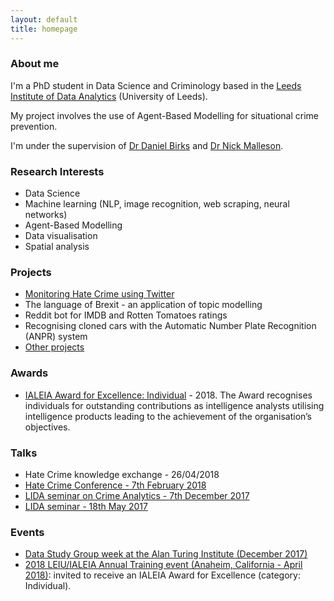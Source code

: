 ```yaml
---
layout: default
title: homepage
---
```


### About me
I'm a PhD student in Data Science and Criminology based in the [Leeds Institute of Data Analytics](https://lida.leeds.ac.uk/) (University of Leeds). 

My project involves the use of Agent-Based Modelling for situational crime prevention.

I'm under the supervision of [Dr Daniel Birks](https://www.griffith.edu.au/criminology-law/school-criminology-criminal-justice/staff/dr-daniel-birks) and [Dr Nick Malleson](http://nickmalleson.co.uk/).

### Research Interests

* Data Science
* Machine learning (NLP, image recognition, web scraping, neural networks)
* Agent-Based Modelling 
* Data visualisation
* Spatial analysis

### Projects

* [Monitoring Hate Crime using Twitter](https://mednche.github.io/HateCrime/)
* The language of Brexit - an application of topic modelling
* Reddit bot for IMDB and Rotten Tomatoes ratings
* Recognising cloned cars with the Automatic Number Plate Recognition (ANPR) system
* [Other projects](https://mednche.github.io/VariousProjects/)

### Awards

* [IALEIA Award for Excellence: Individual](https://mednche.github.io/IALEIA/) - 2018. The Award recognises individuals for outstanding contributions as intelligence analysts utilising intelligence products leading to the achievement of the organisation’s objectives.


### Talks
* Hate Crime knowledge exchange - 26/04/2018
* [Hate Crime Conference - 7th February 2018](https://www.eventbrite.co.uk/e/hate-crime-conference-tickets-42034378959)
* [LIDA seminar on Crime Analytics - 7th December 2017](https://lida.leeds.ac.uk/event/crime-analytics-2/)
* [LIDA seminar - 18th May 2017](https://lida.leeds.ac.uk/event/lida-intern-seminar-4/)

### Events
* [Data Study Group week at the Alan Turing Institute (December 2017)](https://www.turing.ac.uk/data-study-groups/)
* [2018 LEIU/IALEIA Annual Training event (Anaheim, California  - April 2018)](https://www.ialeia.org/registration_agenda.php): invited to receive an IALEIA Award for Excellence (category: Individual).







